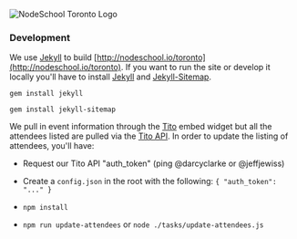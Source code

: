 ![NodeSchool Toronto Logo](http://nodeschool.io/toronto/i/nodeschool-toronto-logo.svg)

### Development

We use [Jekyll](https://jekyllrb.com/) to build [http://nodeschool.io/toronto](http://nodeschool.io/toronto). If you want to run the site or develop it locally you'll have to install [Jekyll](https://github.com/jekyll/jekyll) and [Jekyll-Sitemap](https://github.com/jekyll/jekyll-sitemap).

`gem install jekyll`

`gem install jekyll-sitemap`

We pull in event information through the [Tito](http://tito.io) embed widget but all the attendees listed are pulled via the [Tito API](http://api.tito.io). In order to update the listing of attendees, you'll have:

- Request our Tito API "auth_token" (ping @darcyclarke or @jeffjewiss)

- Create a `config.json` in the root with the following: `{ "auth_token": "..." }`

- `npm install`

- `npm run update-attendees` or `node ./tasks/update-attendees.js`